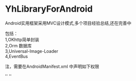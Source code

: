 # YhLibraryForAndroid
Android实用框架采用MVC设计模式,多个项目经验总结,还在完善中

包括：<br>
     1,OKhttp简单封装<br>
     2,Orm 数据库<br>
     3,Universal-Image-Loader<br>
     4,EventBus<br>


注，需要在AndroidManifest.xml 中声明如下权限

'<uses-permission android:name="android.permission.INTERNET" />'
'<uses-permission android:name="android.permission.WRITE_EXTERNAL_STORAGE" />'